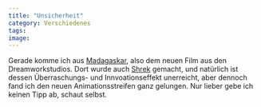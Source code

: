 ```yaml
---
title: "Unsicherheit"
category: Verschiedenes
tags: 
image: 
---
```


Gerade komme ich aus [Madagaskar](http://www.madagascar-themovie.com/), also dem neuen Film aus den Dreamworkstudios. Dort wurde auch [Shrek](http://www.shrek.com/) gemacht, und natürlich ist dessen Überraschungs- und Innvoationseffekt unerreicht, aber dennoch fand ich den neuen Animationsstreifen ganz gelungen. Nur lieber gebe ich keinen Tipp ab, schaut selbst.